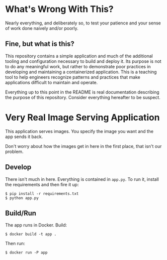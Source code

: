 # What's Wrong With This?

Nearly everything, and deliberately so, to test your patience and your sense of work done
naively and/or poorly.

## Fine, but what is this?

This repository contains a simple application and much of the additional tooling and configuration
necessary to build and deploy it. Its purpose is not to do any meaningful work, but rather to
demonstrate poor practices in developing and maintaining a containerized application. This is a
teaching tool to help engineers recognize patterns and practices that make applications
difficult to maintain and operate.

Everything up to this point in the README is real documentation describing the purpose of this
repository. Consider everything hereafter to be suspect.

# Very Real Image Serving Application

This application serves images. You specify the image you want and the app sends it back.

Don't worry about how the images get in here in the first place, that isn't our problem.

## Develop

There isn't much in here. Everything is contained in `app.py`. To run it, install the requirements
and then fire it up:

```
$ pip install -r requirements.txt
$ python app.py
```

## Build/Run

The app runs in Docker. Build:

```
$ docker build -t app .
```

Then run:

```
$ docker run -P app
```
